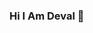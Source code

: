 ### Hi I Am Deval 👋

<!--
**Deval027/Deval027** is a ✨ _special_ ✨ repository because its `README.md` (this file) appears on your GitHub profile.

                    ![visitors](https://visitor-badge.glitch.me/badge?page_id=page.id&left_color=green&right_color=red)


- 🌱 I’m currently learning Rust...
- 👯 I’m looking to collaborate on Django, Pyton, C Projectst and Web Projects ...
- 🤔 I’m looking for help with ...
- 💬 Ask me about Web development 
- 📫 How to reach me: homeroand6@gmail.com...
- ⚡ Fun fact: i am a gymrat...
-->
